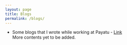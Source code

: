 ```yaml
---
layout: page
title: Blogs
permalink: /blogs/
---
```


* Some blogs that I wrote while working at Payatu - [Link](https://payatu.com/author/asmita-jha/)
<br> More contents yet to be added.